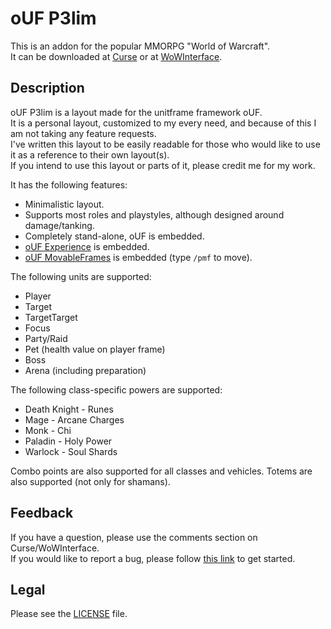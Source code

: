 # oUF P3lim

This is an addon for the popular MMORPG "World of Warcraft".  
It can be downloaded at [Curse](//mods.curse.com/addons/wow/ouf-p3lim) or at [WoWInterface](http://wowinterface.com/downloads/info8455).

## Description

oUF P3lim is a layout made for the unitframe framework oUF.  
It is a personal layout, customized to my every need, and because of this I am not taking any feature requests.  
I've written this layout to be easily readable for those who would like to use it as a reference to their own layout(s).  
If you intend to use this layout or parts of it, please credit me for my work.

It has the following features:

- Minimalistic layout.
- Supports most roles and playstyles, although designed around damage/tanking.
- Completely stand-alone, oUF is embedded.
- [oUF Experience](//github.com/p3lim-wow/oUF_Experience/wiki) is embedded.
- [oUF MovableFrames](//github.com/haste/oUF_MovableFrames) is embedded (type `/pmf` to move).

The following units are supported:

- Player
- Target
- TargetTarget
- Focus
- Party/Raid
- Pet (health value on player frame)
- Boss
- Arena (including preparation)

The following class-specific powers are supported:

- Death Knight - Runes
- Mage - Arcane Charges
- Monk - Chi
- Paladin - Holy Power
- Warlock - Soul Shards

Combo points are also supported for all classes and vehicles.
Totems are also supported (not only for shamans).

## Feedback

If you have a question, please use the comments section on Curse/WoWInterface.  
If you would like to report a bug, please follow [this link](//github.com/p3lim-wow/oUF_P3lim/issues?q=) to get started.

## Legal

Please see the [LICENSE](//github.com/p3lim-wow/oUF_P3lim/blob/master/LICENSE.txt) file.
